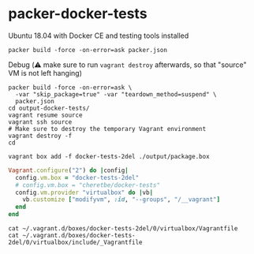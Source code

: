 # packer-docker-tests
Ubuntu 18.04 with Docker CE and testing tools installed

```shell
packer build -force -on-error=ask packer.json
```

Debug (:warning: make sure to run `vagrant destroy` afterwards, so that "source"
VM is not left hanging)
```shell
packer build -force -on-error=ask \
  -var "skip_package=true" -var "teardown_method=suspend" \
  packer.json
cd output-docker-tests/
vagrant resume source
vagrant ssh source
# Make sure to destroy the temporary Vagrant environment
vagrant destroy -f
cd 
```

```shell
vagrant box add -f docker-tests-2del ./output/package.box
```

```ruby
Vagrant.configure("2") do |config|
  config.vm.box = "docker-tests-2del"
  # config.vm.box = "cheretbe/docker-tests"
  config.vm.provider "virtualbox" do |vb|
    vb.customize ["modifyvm", :id, "--groups", "/__vagrant"]
  end
end
```

```shell
cat ~/.vagrant.d/boxes/docker-tests-2del/0/virtualbox/Vagrantfile
cat ~/.vagrant.d/boxes/docker-tests-2del/0/virtualbox/include/_Vagrantfile
```